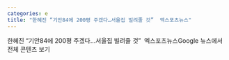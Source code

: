 ```yaml
---
categories: e
title: "한혜진 “기안84에 200평 주겠다…서울집 빌려줄 것”  엑스포츠뉴스"
---
```

한혜진 “기안84에 200평 주겠다…서울집 빌려줄 것”&nbsp;&nbsp;엑스포츠뉴스Google 뉴스에서 전체 콘텐츠 보기